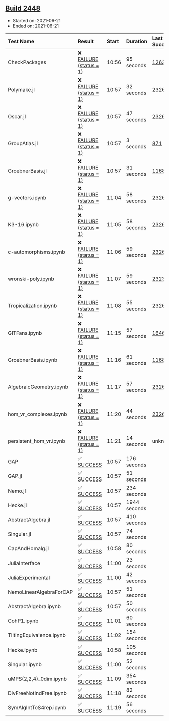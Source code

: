 ## [Build 2448](https://oscarci.mathematik.uni-kl.de/job/oscar-stable/2448/)

* Started on: 2021-06-21
* Ended on: 2021-06-21

| Test Name    | Result | Start | Duration | Last Success | First Failure |
|:-------------|:-------|:------|:---------|:-------------|:--------------|
| CheckPackages | ❌ [FAILURE (status = 1)](https://oscarci.mathematik.uni-kl.de/job/oscar-stable/2448/artifact/logs/build-2448/CheckPackages.log) | 10:56 | 95 seconds | [1263](https://oscarci.mathematik.uni-kl.de/job/oscar-stable/1263/) | [1264](https://oscarci.mathematik.uni-kl.de/job/oscar-stable/1264/) |
| Polymake.jl | ❌ [FAILURE (status = 1)](https://oscarci.mathematik.uni-kl.de/job/oscar-stable/2448/artifact/logs/build-2448/Polymake.jl.log) | 10:57 | 32 seconds | [2326](https://oscarci.mathematik.uni-kl.de/job/oscar-stable/2326/) | [2327](https://oscarci.mathematik.uni-kl.de/job/oscar-stable/2327/) |
| Oscar.jl | ❌ [FAILURE (status = 1)](https://oscarci.mathematik.uni-kl.de/job/oscar-stable/2448/artifact/logs/build-2448/Oscar.jl.log) | 10:57 | 47 seconds | [2326](https://oscarci.mathematik.uni-kl.de/job/oscar-stable/2326/) | [2327](https://oscarci.mathematik.uni-kl.de/job/oscar-stable/2327/) |
| GroupAtlas.jl | ❌ [FAILURE (status = 1)](https://oscarci.mathematik.uni-kl.de/job/oscar-stable/2448/artifact/logs/build-2448/GroupAtlas.jl.log) | 10:57 | 3 seconds | [871](https://oscarci.mathematik.uni-kl.de/job/oscar-stable/871/) | [872](https://oscarci.mathematik.uni-kl.de/job/oscar-stable/872/) |
| GroebnerBasis.jl | ❌ [FAILURE (status = 1)](https://oscarci.mathematik.uni-kl.de/job/oscar-stable/2448/artifact/logs/build-2448/GroebnerBasis.jl.log) | 10:57 | 31 seconds | [1168](https://oscarci.mathematik.uni-kl.de/job/oscar-stable/1168/) | [1169](https://oscarci.mathematik.uni-kl.de/job/oscar-stable/1169/) |
| g-vectors.ipynb | ❌ [FAILURE (status = 1)](https://oscarci.mathematik.uni-kl.de/job/oscar-stable/2448/artifact/logs/build-2448/g-vectors.ipynb.log) | 11:04 | 58 seconds | [2326](https://oscarci.mathematik.uni-kl.de/job/oscar-stable/2326/) | [2327](https://oscarci.mathematik.uni-kl.de/job/oscar-stable/2327/) |
| K3-16.ipynb | ❌ [FAILURE (status = 1)](https://oscarci.mathematik.uni-kl.de/job/oscar-stable/2448/artifact/logs/build-2448/K3-16.ipynb.log) | 11:05 | 58 seconds | [2326](https://oscarci.mathematik.uni-kl.de/job/oscar-stable/2326/) | [2327](https://oscarci.mathematik.uni-kl.de/job/oscar-stable/2327/) |
| c-automorphisms.ipynb | ❌ [FAILURE (status = 1)](https://oscarci.mathematik.uni-kl.de/job/oscar-stable/2448/artifact/logs/build-2448/c-automorphisms.ipynb.log) | 11:06 | 59 seconds | [2326](https://oscarci.mathematik.uni-kl.de/job/oscar-stable/2326/) | [2327](https://oscarci.mathematik.uni-kl.de/job/oscar-stable/2327/) |
| wronski-poly.ipynb | ❌ [FAILURE (status = 1)](https://oscarci.mathematik.uni-kl.de/job/oscar-stable/2448/artifact/logs/build-2448/wronski-poly.ipynb.log) | 11:07 | 59 seconds | [2323](https://oscarci.mathematik.uni-kl.de/job/oscar-stable/2323/) | [2324](https://oscarci.mathematik.uni-kl.de/job/oscar-stable/2324/) |
| Tropicalization.ipynb | ❌ [FAILURE (status = 1)](https://oscarci.mathematik.uni-kl.de/job/oscar-stable/2448/artifact/logs/build-2448/Tropicalization.ipynb.log) | 11:08 | 55 seconds | [2326](https://oscarci.mathematik.uni-kl.de/job/oscar-stable/2326/) | [2327](https://oscarci.mathematik.uni-kl.de/job/oscar-stable/2327/) |
| GITFans.ipynb | ❌ [FAILURE (status = 1)](https://oscarci.mathematik.uni-kl.de/job/oscar-stable/2448/artifact/logs/build-2448/GITFans.ipynb.log) | 11:15 | 57 seconds | [1646](https://oscarci.mathematik.uni-kl.de/job/oscar-stable/1646/) | [1647](https://oscarci.mathematik.uni-kl.de/job/oscar-stable/1647/) |
| GroebnerBasis.ipynb | ❌ [FAILURE (status = 1)](https://oscarci.mathematik.uni-kl.de/job/oscar-stable/2448/artifact/logs/build-2448/GroebnerBasis.ipynb.log) | 11:16 | 61 seconds | [1168](https://oscarci.mathematik.uni-kl.de/job/oscar-stable/1168/) | [1169](https://oscarci.mathematik.uni-kl.de/job/oscar-stable/1169/) |
| AlgebraicGeometry.ipynb | ❌ [FAILURE (status = 1)](https://oscarci.mathematik.uni-kl.de/job/oscar-stable/2448/artifact/logs/build-2448/AlgebraicGeometry.ipynb.log) | 11:17 | 57 seconds | [2326](https://oscarci.mathematik.uni-kl.de/job/oscar-stable/2326/) | [2327](https://oscarci.mathematik.uni-kl.de/job/oscar-stable/2327/) |
| hom_vr_complexes.ipynb | ❌ [FAILURE (status = 1)](https://oscarci.mathematik.uni-kl.de/job/oscar-stable/2448/artifact/logs/build-2448/hom_vr_complexes.ipynb.log) | 11:20 | 44 seconds | [2326](https://oscarci.mathematik.uni-kl.de/job/oscar-stable/2326/) | [2327](https://oscarci.mathematik.uni-kl.de/job/oscar-stable/2327/) |
| persistent_hom_vr.ipynb | ❌ [FAILURE (status = 1)](https://oscarci.mathematik.uni-kl.de/job/oscar-stable/2448/artifact/logs/build-2448/persistent_hom_vr.ipynb.log) | 11:21 | 14 seconds | unknown | unknown |
| GAP | ✅ [SUCCESS](https://oscarci.mathematik.uni-kl.de/job/oscar-stable/2448/artifact/logs/build-2448/GAP.log) | 10:57 | 176 seconds |  |  |
| GAP.jl | ✅ [SUCCESS](https://oscarci.mathematik.uni-kl.de/job/oscar-stable/2448/artifact/logs/build-2448/GAP.jl.log) | 10:57 | 51 seconds |  |  |
| Nemo.jl | ✅ [SUCCESS](https://oscarci.mathematik.uni-kl.de/job/oscar-stable/2448/artifact/logs/build-2448/Nemo.jl.log) | 10:57 | 234 seconds |  |  |
| Hecke.jl | ✅ [SUCCESS](https://oscarci.mathematik.uni-kl.de/job/oscar-stable/2448/artifact/logs/build-2448/Hecke.jl.log) | 10:57 | 1944 seconds |  |  |
| AbstractAlgebra.jl | ✅ [SUCCESS](https://oscarci.mathematik.uni-kl.de/job/oscar-stable/2448/artifact/logs/build-2448/AbstractAlgebra.jl.log) | 10:57 | 410 seconds |  |  |
| Singular.jl | ✅ [SUCCESS](https://oscarci.mathematik.uni-kl.de/job/oscar-stable/2448/artifact/logs/build-2448/Singular.jl.log) | 10:57 | 74 seconds |  |  |
| CapAndHomalg.jl | ✅ [SUCCESS](https://oscarci.mathematik.uni-kl.de/job/oscar-stable/2448/artifact/logs/build-2448/CapAndHomalg.jl.log) | 10:58 | 80 seconds |  |  |
| JuliaInterface | ✅ [SUCCESS](https://oscarci.mathematik.uni-kl.de/job/oscar-stable/2448/artifact/logs/build-2448/JuliaInterface.log) | 11:00 | 23 seconds |  |  |
| JuliaExperimental | ✅ [SUCCESS](https://oscarci.mathematik.uni-kl.de/job/oscar-stable/2448/artifact/logs/build-2448/JuliaExperimental.log) | 11:00 | 42 seconds |  |  |
| NemoLinearAlgebraForCAP | ✅ [SUCCESS](https://oscarci.mathematik.uni-kl.de/job/oscar-stable/2448/artifact/logs/build-2448/NemoLinearAlgebraForCAP.log) | 10:57 | 51 seconds |  |  |
| AbstractAlgebra.ipynb | ✅ [SUCCESS](https://oscarci.mathematik.uni-kl.de/job/oscar-stable/2448/artifact/logs/build-2448/AbstractAlgebra.ipynb.log) | 10:57 | 50 seconds |  |  |
| CohP1.ipynb | ✅ [SUCCESS](https://oscarci.mathematik.uni-kl.de/job/oscar-stable/2448/artifact/logs/build-2448/CohP1.ipynb.log) | 11:01 | 60 seconds |  |  |
| TiltingEquivalence.ipynb | ✅ [SUCCESS](https://oscarci.mathematik.uni-kl.de/job/oscar-stable/2448/artifact/logs/build-2448/TiltingEquivalence.ipynb.log) | 11:02 | 154 seconds |  |  |
| Hecke.ipynb | ✅ [SUCCESS](https://oscarci.mathematik.uni-kl.de/job/oscar-stable/2448/artifact/logs/build-2448/Hecke.ipynb.log) | 10:58 | 105 seconds |  |  |
| Singular.ipynb | ✅ [SUCCESS](https://oscarci.mathematik.uni-kl.de/job/oscar-stable/2448/artifact/logs/build-2448/Singular.ipynb.log) | 11:00 | 52 seconds |  |  |
| uMPS(2,2,4)_0dim.ipynb | ✅ [SUCCESS](https://oscarci.mathematik.uni-kl.de/job/oscar-stable/2448/artifact/logs/build-2448/uMPS-2-2-4-_0dim.ipynb.log) | 11:09 | 354 seconds |  |  |
| DivFreeNotIndFree.ipynb | ✅ [SUCCESS](https://oscarci.mathematik.uni-kl.de/job/oscar-stable/2448/artifact/logs/build-2448/DivFreeNotIndFree.ipynb.log) | 11:18 | 82 seconds |  |  |
| SymAlgIntToS4rep.ipynb | ✅ [SUCCESS](https://oscarci.mathematik.uni-kl.de/job/oscar-stable/2448/artifact/logs/build-2448/SymAlgIntToS4rep.ipynb.log) | 11:19 | 56 seconds |  |  |
